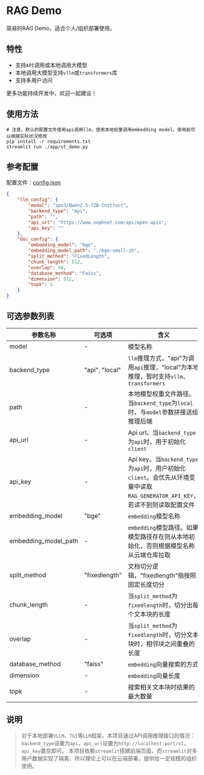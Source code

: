 # RAG Demo

简易的RAG Demo，适合个人/组织部署使用。

## 特性

* 支持`API`调用或本地调用大模型
* 本地调用大模型支持`vllm`或`transformers`库
* 支持多用户访问

更多功能持续开发中，欢迎一起建设！

## 使用方法

```shell
# 注意，默认的配置文件使用api调用llm，使用本地权重调用embedding model。使用前可以根据实际状况修改
pip install -r requirements.txt
streamlit run ./app/st_demo.py
```

## 参考配置

配置文件：[config.json](app/config/config.json)

```json
{
    "llm_config": {
        "model": "spn3/Qwen2.5-72B-Instruct",
        "backend_type": "Api",
        "path": "",
        "api_url": "https://www.sophnet.com/api/open-apis",
        "api_key": ""
    },
    "doc_config": {
        "embedding_model": "bge",
        "embedding_model_path": "./bge-small-zh",
        "split_method": "FixedLength",
        "chunk_length": 512,
        "overlap": 50,
        "database_method": "Faiss",
        "dimension": 512,
        "topk": 1
    }
}
```

## 可选参数列表

| 参数名称 | 可选项 | 含义 |
| ------ | ----- | ----- |
| model | - | 模型名称 |
| backend_type | "api", "local" | `llm`推理方式，"api"为调用`api`推理，"local"为本地推理，暂时支持`vllm`、`transformers` |
| path | - | 本地模型权重文件路径。当`backend_type`为`local`时，与`model`参数拼接送给推理后端 |
| api_url | - | Api url。当`backend_type`为`api`时，用于初始化`client` |
| api_key | - | Api key。当`backend_type`为`api`时，用户初始化`client`。会优先从环境变量中读取`RAG_GENERATOR_API_KEY`，若读不到则读取配置文件 |
| embedding_model | "bge" | `embedding`模型名称 |
| embedding_model_path | - | `embedding`模型路径。如果模型路径存在则从本地初始化，否则根据模型名称从云端仓库拉取 |
| split_method | "fixedlength" | 文档切分逻辑，"fixedlength"指按照固定长度切分 |
| chunk_length | - | 当`split_method`为`fixedlength`时，切分出每个文本块的长度 |
| overlap | - | 当`split_method`为`fixedlength`时，切分文本块时，相邻块之间重叠的长度 |
| database_method | "faiss" | `embedding`向量搜索的方式 |
| dimension | - | `embedding`向量长度 |
| topk | - | 搜索相关文本块时结果的最大数量 |

## 说明

> 对于本地部署`VLLM`、`TGI`等`LLM`框架，本项目通过API调用推理接口的情况：`backend_type`设置为`api`，`api_url`设置为`http://localhost:port/v1`，`api_key`置空即可。
> 本项目依赖`streamlit`搭建前端页面，而`streamlit`对多用户数据实现了隔离，所以理论上可以在云端部署，提供给一定规模的组织使用。